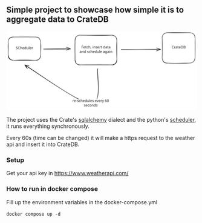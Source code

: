 ## Simple project to showcase how simple it is to aggregate data to CrateDB

![architecture](img/arch.svg)

The project uses the Crate's [sqlalchemy](https://cratedb.com/docs/python/en/latest/sqlalchemy.html) 
dialect and the python's [scheduler](https://docs.python.org/3/library/sched.html), it runs everything
synchronously.

Every 60s (time can be changed) it will make a https request to the weather api and insert it
into CrateDB.

### Setup
Get your api key in https://www.weatherapi.com/

### How to run in docker compose
Fill up the environment variables in the docker-compose.yml
```
docker compose up -d
```

